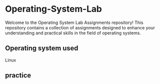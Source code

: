 # Operating-System-Lab
Welcome to the Operating System Lab Assignments repository! This repository contains a collection of assignments designed to enhance your understanding and practical skills in the field of operating systems. 

## Operating system used
 Linux

## practice
